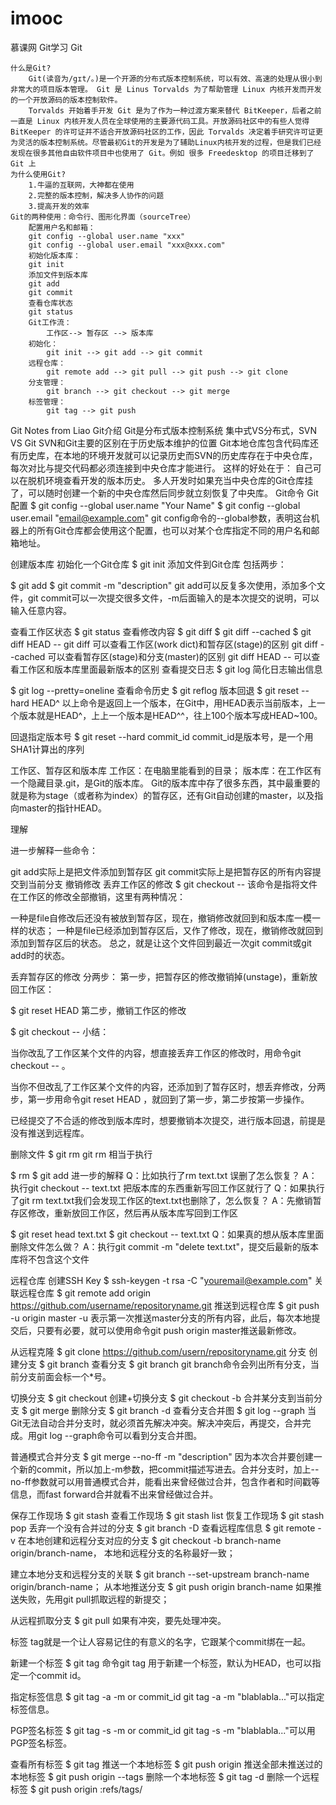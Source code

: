 # imooc
慕课网 Git学习
Git

	什么是Git?
		Git(读音为/gɪt/。)是一个开源的分布式版本控制系统，可以有效、高速的处理从很小到非常大的项目版本管理。 Git 是 Linus Torvalds 为了帮助管理 Linux 内核开发而开发的一个开放源码的版本控制软件。
		Torvalds 开始着手开发 Git 是为了作为一种过渡方案来替代 BitKeeper，后者之前一直是 Linux 内核开发人员在全球使用的主要源代码工具。开放源码社区中的有些人觉得BitKeeper 的许可证并不适合开放源码社区的工作，因此 Torvalds 决定着手研究许可证更为灵活的版本控制系统。尽管最初Git的开发是为了辅助Linux内核开发的过程，但是我们已经发现在很多其他自由软件项目中也使用了 Git。例如 很多 Freedesktop 的项目迁移到了 Git 上
	为什么使用Git?
		1.牛逼的互联网，大神都在使用
		2.完整的版本控制，解决多人协作的问题
		3.提高开发的效率
	Git的两种使用：命令行、图形化界面（sourceTree）
		配置用户名和邮箱：
		git config --global user.name "xxx"
		git config --global user.email "xxx@xxx.com"
		初始化版本库：
		git init
		添加文件到版本库
		git add
		git commit
		查看仓库状态
		git status
		Git工作流：
			工作区--> 暂存区 --> 版本库
		初始化：
			git init --> git add --> git commit
		远程仓库：
			git remote add --> git pull --> git push --> git clone
		分支管理：
			git branch --> git checkout --> git merge
		标签管理：
			git tag --> git push


Git Notes from Liao
	Git介绍
Git是分布式版本控制系统
集中式VS分布式，SVN VS Git
SVN和Git主要的区别在于历史版本维护的位置
Git本地仓库包含代码库还有历史库，在本地的环境开发就可以记录历史而SVN的历史库存在于中央仓库，每次对比与提交代码都必须连接到中央仓库才能进行。
这样的好处在于：
自己可以在脱机环境查看开发的版本历史。
多人开发时如果充当中央仓库的Git仓库挂了，可以随时创建一个新的中央仓库然后同步就立刻恢复了中央库。
Git命令
Git配置
$ git config --global user.name "Your Name"
$ git config --global user.email "email@example.com"
git config命令的--global参数，表明这台机器上的所有Git仓库都会使用这个配置，也可以对某个仓库指定不同的用户名和邮箱地址。

创建版本库
初始化一个Git仓库
$ git init
添加文件到Git仓库
包括两步：

$ git add <file>
$ git commit -m "description"
git add可以反复多次使用，添加多个文件，git commit可以一次提交很多文件，-m后面输入的是本次提交的说明，可以输入任意内容。

查看工作区状态
$ git status
查看修改内容
$ git diff
$ git diff --cached
$ git diff HEAD -- <file>
git diff 可以查看工作区(work dict)和暂存区(stage)的区别
git diff --cached 可以查看暂存区(stage)和分支(master)的区别
git diff HEAD -- <file> 可以查看工作区和版本库里面最新版本的区别
查看提交日志
$ git log
简化日志输出信息

$ git log --pretty=oneline
查看命令历史
$ git reflog
版本回退
$ git reset --hard HEAD^
以上命令是返回上一个版本，在Git中，用HEAD表示当前版本，上一个版本就是HEAD^，上上一个版本是HEAD^^，往上100个版本写成HEAD~100。

回退指定版本号
$ git reset --hard commit_id
commit_id是版本号，是一个用SHA1计算出的序列

工作区、暂存区和版本库
工作区：在电脑里能看到的目录； 版本库：在工作区有一个隐藏目录.git，是Git的版本库。 Git的版本库中存了很多东西，其中最重要的就是称为stage（或者称为index）的暂存区，还有Git自动创建的master，以及指向master的指针HEAD。

理解

进一步解释一些命令：

git add实际上是把文件添加到暂存区
git commit实际上是把暂存区的所有内容提交到当前分支
撤销修改
丢弃工作区的修改
$ git checkout -- <file>
该命令是指将文件在工作区的修改全部撤销，这里有两种情况：

一种是file自修改后还没有被放到暂存区，现在，撤销修改就回到和版本库一模一样的状态；
一种是file已经添加到暂存区后，又作了修改，现在，撤销修改就回到添加到暂存区后的状态。
总之，就是让这个文件回到最近一次git commit或git add时的状态。

丢弃暂存区的修改
分两步： 第一步，把暂存区的修改撤销掉(unstage)，重新放回工作区：

$ git reset HEAD <file>
第二步，撤销工作区的修改

$ git checkout -- <file>
小结：

当你改乱了工作区某个文件的内容，想直接丢弃工作区的修改时，用命令git checkout -- <file>。

当你不但改乱了工作区某个文件的内容，还添加到了暂存区时，想丢弃修改，分两步，第一步用命令git reset HEAD <file>，就回到了第一步，第二步按第一步操作。

已经提交了不合适的修改到版本库时，想要撤销本次提交，进行版本回退，前提是没有推送到远程库。

删除文件
$ git rm <file>
git rm <file>相当于执行

$ rm <file>
$ git add <file>
进一步的解释
Q：比如执行了rm text.txt 误删了怎么恢复？ A：执行git checkout -- text.txt 把版本库的东西重新写回工作区就行了 Q：如果执行了git rm text.txt我们会发现工作区的text.txt也删除了，怎么恢复？ A：先撤销暂存区修改，重新放回工作区，然后再从版本库写回到工作区

$ git reset head text.txt
$ git checkout -- text.txt
Q：如果真的想从版本库里面删除文件怎么做？ A：执行git commit -m "delete text.txt"，提交后最新的版本库将不包含这个文件

远程仓库
创建SSH Key
$ ssh-keygen -t rsa -C "youremail@example.com"
关联远程仓库
$ git remote add origin https://github.com/username/repositoryname.git
推送到远程仓库
$ git push -u origin master
-u 表示第一次推送master分支的所有内容，此后，每次本地提交后，只要有必要，就可以使用命令git push origin master推送最新修改。

从远程克隆
$ git clone https://github.com/usern/repositoryname.git
分支
创建分支
$ git branch <branchname>
查看分支
$ git branch
git branch命令会列出所有分支，当前分支前面会标一个*号。

切换分支
$ git checkout <branchname>
创建+切换分支
$ git checkout -b <branchname>
合并某分支到当前分支
$ git merge <branchname>
删除分支
$ git branch -d <branchname>
查看分支合并图
$ git log --graph
当Git无法自动合并分支时，就必须首先解决冲突。解决冲突后，再提交，合并完成。用git log --graph命令可以看到分支合并图。

普通模式合并分支
$ git merge --no-ff -m "description" <branchname>
因为本次合并要创建一个新的commit，所以加上-m参数，把commit描述写进去。合并分支时，加上--no-ff参数就可以用普通模式合并，能看出来曾经做过合并，包含作者和时间戳等信息，而fast forward合并就看不出来曾经做过合并。

保存工作现场
$ git stash
查看工作现场
$ git stash list
恢复工作现场
$ git stash pop
丢弃一个没有合并过的分支
$ git branch -D <branchname>
查看远程库信息
$ git remote -v
在本地创建和远程分支对应的分支
$ git checkout -b branch-name origin/branch-name，
本地和远程分支的名称最好一致；

建立本地分支和远程分支的关联
$ git branch --set-upstream branch-name origin/branch-name；
从本地推送分支
$ git push origin branch-name
如果推送失败，先用git pull抓取远程的新提交；

从远程抓取分支
$ git pull
如果有冲突，要先处理冲突。

标签
tag就是一个让人容易记住的有意义的名字，它跟某个commit绑在一起。

新建一个标签
$ git tag <tagname>
命令git tag <tagname>用于新建一个标签，默认为HEAD，也可以指定一个commit id。

指定标签信息
$ git tag -a <tagname> -m <description> <branchname> or commit_id
git tag -a <tagname> -m "blablabla..."可以指定标签信息。

PGP签名标签
$ git tag -s <tagname> -m <description> <branchname> or commit_id
git tag -s <tagname> -m "blablabla..."可以用PGP签名标签。

查看所有标签
$ git tag
推送一个本地标签
$ git push origin <tagname>
推送全部未推送过的本地标签
$ git push origin --tags
删除一个本地标签
$ git tag -d <tagname>
删除一个远程标签
$ git push origin :refs/tags/<tagname>

